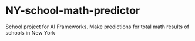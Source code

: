 # NY-school-math-predictor
School project for AI Frameworks. Make predictions for total math results of schools in New York
